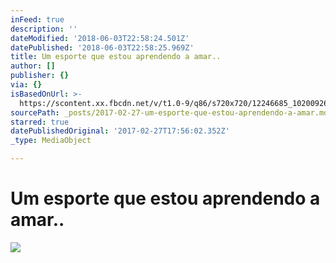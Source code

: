 ```yaml
---
inFeed: true
description: ''
dateModified: '2018-06-03T22:58:24.501Z'
datePublished: '2018-06-03T22:58:25.969Z'
title: Um esporte que estou aprendendo a amar..
author: []
publisher: {}
via: {}
isBasedOnUrl: >-
  https://scontent.xx.fbcdn.net/v/t1.0-9/q86/s720x720/12246685_10200926722445789_5075535459830802642_n.jpg?oh=1276fe0d094bdd6d5c4ac1f09df0f22f&oe=5929A843
sourcePath: _posts/2017-02-27-um-esporte-que-estou-aprendendo-a-amar.md
starred: true
datePublishedOriginal: '2017-02-27T17:56:02.352Z'
_type: MediaObject

---
```

# Um esporte que estou aprendendo a amar..
![](https://s3-us-west-2.amazonaws.com/the-grid-img/p/baaac9063ee4d725fa837cfa1c3a4eb90b88502b.jpg)